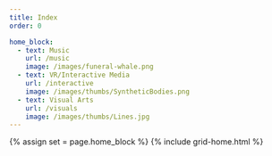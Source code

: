 ```yaml
---
title: Index
order: 0

home_block:
  - text: Music
    url: /music
    image: /images/funeral-whale.png
  - text: VR/Interactive Media
    url: /interactive
    image: /images/thumbs/SyntheticBodies.png
  - text: Visual Arts
    url: /visuals
    image: /images/thumbs/Lines.jpg
---
```


{% assign set = page.home_block %}
{% include grid-home.html %}
